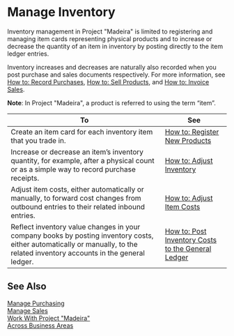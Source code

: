 <properties
                pageTitle="Manage Inventory| Project “Madeira”"
                description="Manage Inventory"
                services=""
                documentationCenter="Madeira"
                authors="edupont"/>

# Manage Inventory
Inventory management in Project "Madeira" is limited to registering and managing item cards representing physical products and to increase or decrease the quantity of an item in inventory by posting directly to the item ledger entries.

Inventory increases and decreases are naturally also recorded when you post purchase and sales documents respectively. For more information, see [How to: Record Purchases](purchasing-how-record-purchases.md), [How to: Sell Products](sales-how-sell-products.md), and [How to: Invoice Sales](sales-how-invoice-sales.md).  

**Note**: In Project "Madeira", a product is referred to using the term “item”.

|To |See |
|---|----|
|Create an item card for each inventory item that you trade in.|[How to: Register New Products](inventory-how-register-new-products.md)|
|Increase or decrease an item’s inventory quantity, for example, after a physical count or as a simple way to record purchase receipts.|[How to: Adjust Inventory](inventory-how-adjust-inventory.md)|
|Adjust item costs, either automatically or manually, to forward cost changes from outbound entries to their related inbound entries.|[How to: Adjust Item Costs](inventory-how-adjust-item-costs.md)|
|Reflect inventory value changes in your company books by posting inventory costs, either automatically or manually, to the related inventory accounts in the general ledger.|[How to: Post Inventory Costs to the General Ledger](inventory-how-post-inventory-cost-gl.md)|

## See Also  
[Manage Purchasing](purchasing-manage-purchasing.md)  
[Manage Sales](sales-manage-sales.md)  
[Work With Project "Madeira"](ui-work-product.md)  
[Across Business Areas](ui-across-business-areas.md)
